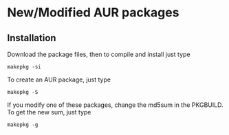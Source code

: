 # New/Modified AUR packages

## Installation

Download the package files, then to compile and install just type

    makepkg -si

To create an AUR package, just type

    makepkg -S

If you modify one of these packages, change the md5sum in the PKGBUILD.
To get the new sum, just type

    makepkg -g

